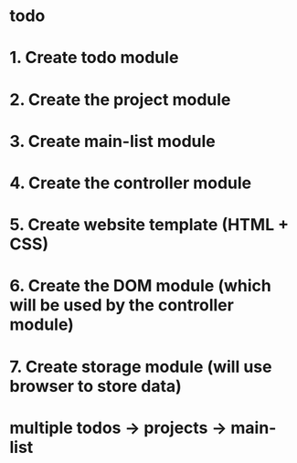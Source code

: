 # todo 
# 1. Create todo module
# 2. Create the project module
# 3. Create main-list module
# 4. Create the controller module
# 5. Create website template (HTML + CSS)
# 6. Create the DOM module (which will be used by the controller module)
# 7. Create storage module (will use browser to store data)

# multiple todos -> projects -> main-list